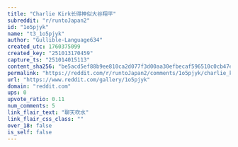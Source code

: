 ```yaml
---
title: "Charlie Kirk长得神似大谷翔平"
subreddit: "r/runtoJapan2"
id: "1o5pjyk"
name: "t3_1o5pjyk"
author: "Gullible-Language634"
created_utc: 1760375099
created_key: "251013170459"
capture_ts: "251014015113"
content_sha256: "be5acd5ef88b9ee810ca2d077f3d00aa30efbecaf596510c0cb47e378032afb2"
permalink: "https://reddit.com/r/runtoJapan2/comments/1o5pjyk/charlie_kirk长得神似大谷翔平/"
url: "https://www.reddit.com/gallery/1o5pjyk"
domain: "reddit.com"
ups: 0
upvote_ratio: 0.11
num_comments: 5
link_flair_text: "聊天吹水"
link_flair_css_class: ""
over_18: false
is_self: false
---
```


